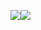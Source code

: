 <a href="./README-EN.md"><img src="https://img.shields.io/badge/-English-blueviolet" /></a><img src="https://img.shields.io/badge/-%E4%B8%AD%E6%96%87-blueviolet" />
